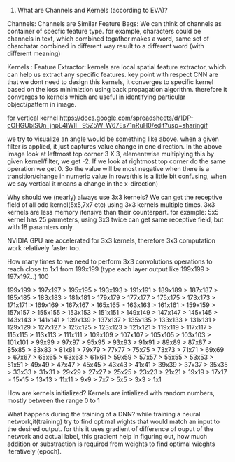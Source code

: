 1) What are Channels and Kernels (according to EVA)?

Channels: Channels are Similar Feature Bags: We can think of channels as container of specfic feature type.
for example, characters could be channels in text, which combined togather makes a word, same set of charchatar combined in different way result to a different word (with different meaning)

Kernels : Feature Extractor: kernels are local spatial feature extractor, which can help us extract any specific features. 
key point with respect CNN are that we dont need to design this kernels, it converges to specific kernel based on the loss minimiztion using back propagation algorithm. therefore it converges to kernels which are useful in identifying particular object/pattern in image. 

for vertical kernel 
https://docs.google.com/spreadsheets/d/1DP-cOHGUbiSUn_jnpL4IWll__95Z5W_W67Es71nRuH0/edit?usp=sharingif 

we try to visualize an angle would be something like above. when a given filter is applied, it just captures value change in one direction.  In the above image look at leftmost top corner  3 X 3, elementwise multiplying this by given kernel/filter, we get -2. If we look at rightmost top corner do the same operation we get 0. So the value will be most negative when there is a transition/change in numeric value in rows(this is a little bit confusing, when we say vertical it means a change in the x-direction) 

Why should we (nearly) always use 3x3 kernels?
We can get the receptive field of all odd kernel(5x5,7x7 etc) using 3x3 kernels multiple times. 3x3 kernels are less memory itensive than their counterpart. 
for example: 5x5 kernel has 25 parmeters, using 3x3 twice can get same receptive field, but with 18 paramters only. 

NVIDIA GPU are accelerated for 3x3 kernels, therefore 3x3 computation work relatively faster too.


How many times to we need to perform 3x3 convolutions operations to reach close to 1x1 from 199x199 (type each layer output like 199x199 > 197x197...)
100

199x199 > 197x197 > 195x195 > 193x193 > 191x191 > 189x189 > 187x187 > 185x185 > 183x183 > 181x181 > 179x179 > 177x177 > 175x175 > 173x173 > 171x171 > 169x169 > 167x167 > 165x165 > 163x163 > 161x161 > 159x159 > 157x157 > 155x155 > 153x153 > 151x151 > 149x149 > 147x147 > 145x145 > 143x143 > 141x141 > 139x139 > 137x137 > 135x135 > 133x133 > 131x131 > 129x129 > 127x127 > 125x125 > 123x123 > 121x121 > 119x119 > 117x117 > 115x115 > 113x113 > 111x111 > 109x109 > 107x107 > 105x105 > 103x103 > 101x101 > 99x99 > 97x97 > 95x95 > 93x93 > 91x91 > 89x89 > 87x87 > 85x85 > 83x83 > 81x81 > 79x79 > 77x77 > 75x75 > 73x73 > 71x71 > 69x69 > 67x67 > 65x65 > 63x63 > 61x61 > 59x59 > 57x57 > 55x55 > 53x53 > 51x51 > 49x49 > 47x47 > 45x45 > 43x43 > 41x41 > 39x39 > 37x37 > 35x35 > 33x33 > 31x31 > 29x29 > 27x27 > 25x25 > 23x23 > 21x21 > 19x19 > 17x17 > 15x15 > 13x13 > 11x11 > 9x9 > 7x7 > 5x5 > 3x3 > 1x1 


How are kernels initialized? 
Kernels are intialized with random numbers, mostly between the range 0 to 1 

What happens during the training of a DNN?
while training a neural network,it(training) try to find optimal wights that would match an input to the desired output. for this it uses gradient of difference of ouput of the network and actual label, this gradient help in figuring out, how much addition or substraction is required from weights to find optimal wieghts iteratively (epoch). 
